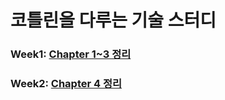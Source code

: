 # 코틀린을 다루는 기술 스터디
### Week1: [Chapter 1~3 정리](src/main/resources/readme/Week1.md)
### Week2: [Chapter 4 정리](src/main/resources/readme/Week2.md)
